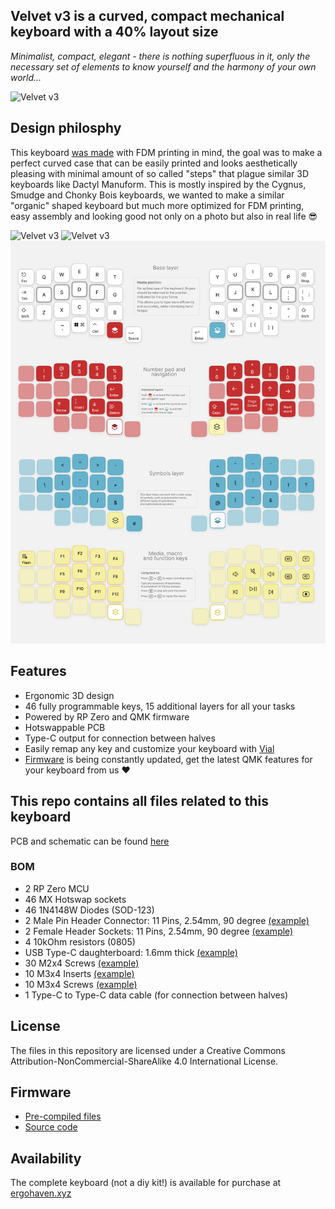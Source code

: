 ## Velvet v3 is a curved, compact mechanical keyboard with a 40% layout size  
*Minimalist, compact, elegant - there is nothing superfluous in it, only the necessary set of elements to know yourself and the harmony of your own world...*

![Velvet v3](images/01.jpg)

## Design philosphy
This keyboard [was made](https://www.youtube.com/watch?v=800tXbrIh_E) with FDM printing in mind, the goal was to make a perfect curved case that can be easily printed and looks aesthetically pleasing with minimal amount of so called "steps" that plague similar 3D keyboards like Dactyl Manuform. This is mostly inspired by the Cygnus, Smudge and Chonky Bois keyboards, we wanted to make a similar "organic" shaped keyboard but much more optimized for FDM printing, easy assembly and looking good not only on a photo but also in real life 😎

![Velvet v3](images/02.jpg)
![Velvet v3](images/03.jpg)
![Velvet v3](images/04.png)


## Features
 
- Ergonomic 3D design
- 46 fully programmable keys, 15 additional layers for all your tasks
- Powered by RP Zero and QMK firmware
- Hotswappable PCB
- Type-C output for connection between halves
- Easily remap any key and customize your keyboard with [Vial](https://get.vial.today/) 
- [Firmware](https://github.com/ergohaven/keymap_hub) is being constantly updated, get the latest QMK features for your keyboard from us ♥️

## This repo contains all files related to this keyboard
PCB and schematic can be found [here](https://oshwlab.com/yuriiq/velvet_v3)
### BOM
- 2 RP Zero MCU 
- 46 MX Hotswap sockets
- 46 1N4148W Diodes (SOD-123)
- 2 Male Pin Header Connector: 11 Pins, 2.54mm, 90 degree [(example)](https://aliexpress.ru/item/1005005614848270.html)
- 2 Female Header Sockets: 11 Pins, 2.54mm, 90 degree [(example)](https://aliexpress.ru/item/1005006067940562.html)
- 4 10kOhm resistors (0805)
- USB Type-C daughterboard: 1.6mm thick [(example)](https://aliexpress.ru/item/1005005857575118.html)
- 30 M2x4 Screws [(example)](https://aliexpress.ru/item/1005005898007060.html)
- 10 M3x4 Inserts [(example)](https://aliexpress.ru/item/1005004290019650.html) 
- 10 M3x4 Screws [(example)](https://aliexpress.ru/item/1005005898007060.html) 
- 1 Type-C to Type-C data cable (for connection between halves)

## License 

The files in this repository are licensed under a Creative Commons Attribution-NonCommercial-ShareAlike 4.0 International License.

## Firmware
- [Pre-compiled files][1]
- [Source code][2]

[1]: https://github.com/ergohaven/keymap_hub
[2]: https://github.com/ergohaven/vial-qmk/tree/vial/keyboards/ergohaven

## Availability
The complete keyboard (not a diy kit!) is available for purchase at [ergohaven.xyz](https://ergohaven.xyz/shop)
